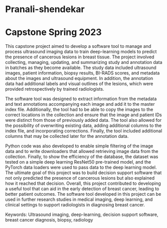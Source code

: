 # Pranali-shendekar
# Capstone Spring 2023

This capstone project aimed to develop a software tool to manage and process ultrasound imaging data to train deep-learning models to predict the presence of cancerous lesions in breast tissue. The project involved collecting, managing, updating, and summarizing study and annotation data in batches as they become available. The study data included ultrasound images, patient information, biopsy results, BI-RADS scores, and metadata about the images and ultrasound equipment. In addition, the annotation data had additional labels and visual outlines of the lesions, which were provided retrospectively by trained radiologists.

The software tool was designed to extract information from the metadata and text annotations accompanying each image and add it to the master index file. Additionally, the tool had to be able to copy the images to the correct locations in the collection and ensure that the image and patient IDs were distinct from those of previously added data. The tool also allowed for the possibility of overwriting existing data, adding additional columns to the index file, and incorporating corrections. Finally, the tool included additional columns that may be collected later for the annotation data.

Python code was also developed to enable simple filtering of the image data and to write downloaders that allowed retrieving image data from the collection. Finally, to show the efficiency of the database, the dataset was tested on a simple deep learning ResNet50 pre-trained model, and the PyTorch data loaders were used to pass data to the deep learning model. The ultimate goal of this project was to build decision support software that not only predicted the presence of cancerous lesions but also explained how it reached that decision.
Overall, this project contributed to developing a useful tool that can aid in the early detection of breast cancer, leading to better patient outcomes. The software tool developed in this project can be used in further research studies in medical imaging, deep learning, and clinical settings to support radiologists in diagnosing breast cancer.


Keywords: Ultrasound imaging, deep-learning, decision support software, breast cancer diagnosis, biopsy, radiology
